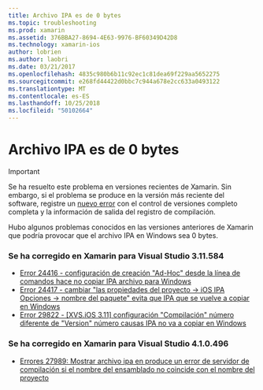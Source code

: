 ```yaml
---
title: Archivo IPA es de 0 bytes
ms.topic: troubleshooting
ms.prod: xamarin
ms.assetid: 376BBA27-8694-4E63-9976-BF60349D42D8
ms.technology: xamarin-ios
author: lobrien
ms.author: laobri
ms.date: 03/21/2017
ms.openlocfilehash: 4835c980b6b11c92ec1c81dea69f229aa5652275
ms.sourcegitcommit: e268fd44422d0bbc7c944a678e2cc633a0493122
ms.translationtype: MT
ms.contentlocale: es-ES
ms.lasthandoff: 10/25/2018
ms.locfileid: "50102664"
---
```

# <a name="ipa-file-is-0-bytes"></a>Archivo IPA es de 0 bytes

> [!IMPORTANT]
> Se ha resuelto este problema en versiones recientes de Xamarin. Sin embargo, si el problema se produce en la versión más reciente del software, registre un [nuevo error](~/cross-platform/troubleshooting/questions/howto-file-bug.md) con el control de versiones completo completa y la información de salida del registro de compilación.



Hubo algunos problemas conocidos en las versiones anteriores de Xamarin que podría provocar que el archivo IPA en Windows sea 0 bytes. 

### <a name="fixed-in-xamarin-for-visual-studio-311584"></a>Se ha corregido en Xamarin para Visual Studio 3.11.584 
- [Error 24416 - configuración de creación "Ad-Hoc" desde la línea de comandos hace no copiar IPA archivo para Windows](https://bugzilla.xamarin.com/show_bug.cgi?id=24416)
- [Error 24417 - cambiar "las propiedades del proyecto -> iOS IPA Opciones -> nombre del paquete" evita que IPA que se vuelve a copiar en Windows](https://bugzilla.xamarin.com/show_bug.cgi?id=24417)
- [Error 29822 - [XVS.iOS 3.11] configuración "Compilación" número diferente de "Version" número causas IPA no va a copiar en Windows](https://bugzilla.xamarin.com/show_bug.cgi?id=29822)

### <a name="fixed-in-xamarin-for-visual-studio-410496"></a>Se ha corregido en Xamarin para Visual Studio 4.1.0.496
- [Errores 27989: Mostrar archivo ipa en produce un error de servidor de compilación si el nombre del ensamblado no coincide con el nombre del proyecto](https://bugzilla.xamarin.com/show_bug.cgi?id=27989)
